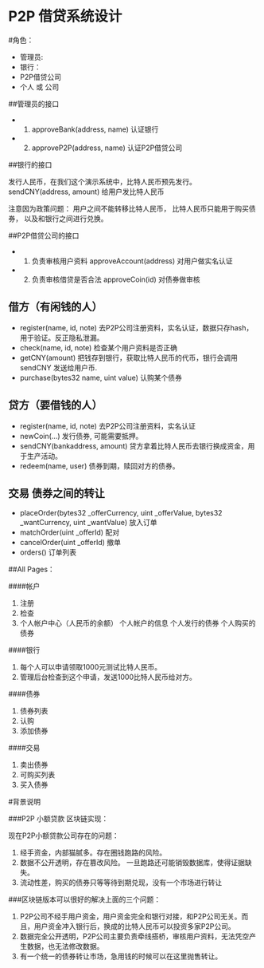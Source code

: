 # P2P 借贷系统设计

#角色： 
* 管理员:
* 银行：
* P2P借贷公司
* 个人 或 公司

##管理员的接口

* 1. approveBank(address, name) 认证银行
* 2. approveP2P(address, name)  认证P2P借贷公司

##银行的接口

发行人民币，在我们这个演示系统中，比特人民币预先发行。
sendCNY(address, amount) 给用户发比特人民币

注意因为政策问题：
用户之间不能转移比特人民币，
比特人民币只能用于购买债券，
以及和银行之间进行兑换。

##P2P借贷公司的接口

* 1. 负责审核用户资料
approveAccount(address)  对用户做实名认证

* 2. 负责审核借贷是否合法
approveCoin(id) 对债券做审核

## 借方（有闲钱的人）

* register(name, id, note)  去P2P公司注册资料，实名认证，数据只存hash，用于验证。反正隐私泄漏。
* check(name, id, note)     检查某个用户资料是否正确
* getCNY(amount)  把钱存到银行，获取比特人民币的代币，银行会调用sendCNY 发送给用户币. 
* purchase(bytes32 name, uint value) 认购某个债券

## 贷方（要借钱的人）

* register(name, id, note)  去P2P公司注册资料，实名认证
* newCoin(...) 发行债券, 可能需要抵押。
* sendCNY(bankaddress, amount) 贷方拿着比特人民币去银行换成资金，用于生产活动。
* redeem(name, user) 债券到期，赎回对方的债券。


## 交易 债券之间的转让

* placeOrder(bytes32 _offerCurrency, uint _offerValue, bytes32 _wantCurrency, uint _wantValue) 放入订单
* matchOrder(uint _offerId) 配对
* cancelOrder(uint _offerId) 撤单
* orders() 订单列表


##All  Pages：

####帐户

1. 注册 
2. 检查 
3. 个人帐户中心（人民币的余额）
   个人帐户的信息
   个人发行的债券
   个人购买的债券

####银行

1. 每个人可以申请领取1000元测试比特人民币。
2. 管理后台检查到这个申请，发送1000比特人民币给对方。

####债券

1. 债券列表
2. 认购
3. 添加债券

####交易

1. 卖出债券
2. 可购买列表
3. 买入债券

#背景说明

###P2P 小额贷款 区块链实现：

现在P2P小额贷款公司存在的问题：

1. 经手资金，内部猫腻多。存在圈钱跑路的风险。
2. 数据不公开透明，存在篡改风险。
一旦跑路还可能销毁数据库，使得证据缺失。
3. 流动性差，购买的债券只等等待到期兑现，没有一个市场进行转让

###区块链版本可以很好的解决上面的三个问题：

1. P2P公司不经手用户资金，用户资金完全和银行对接，和P2P公司无关。而且，用户资金冲入银行后，换成的比特人民币可以投资多家P2P公司。
2. 数据完全公开透明，P2P公司主要负责牵线搭桥，审核用户资料，无法凭空产生数据，也无法修改数据。
3. 有一个统一的债券转让市场，急用钱的时候可以在这里抛售转让。

